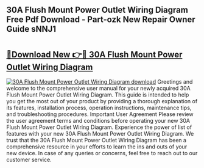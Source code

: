 ## 30A Flush Mount Power Outlet Wiring Diagram Free Pdf Download - Part-ozk New Repair Owner Guide sNNJ1

# <h2><a href="http://dficmx.blite.top/?on=30A+Flush+Mount+Power+Outlet+Wiring+Diagram">🔗Download New 👉🔴 30A Flush Mount Power Outlet Wiring Diagram</a></h2>

[![30A Flush Mount Power Outlet Wiring Diagram download](https://i.imgur.com/lujVjoI.png)](http://dficmx.blite.top/?on=30A+Flush+Mount+Power+Outlet+Wiring+Diagram)
Greetings and welcome to the comprehensive user manual for your newly acquired 30A Flush Mount Power Outlet Wiring Diagram. This guide is intended to help you get the most out of your product by providing a thorough explanation of its features, installation process, operation instructions, maintenance tips, and troubleshooting procedures. Important User Agreement Please review the user agreement terms and conditions before operating your new 30A Flush Mount Power Outlet Wiring Diagram. Experience the power of list of features with your new 30A Flush Mount Power Outlet Wiring Diagram. We trust that the 30A Flush Mount Power Outlet Wiring Diagram has been a comprehensive resource in your efforts to learn the ins and outs of your new device. In case of any queries or concerns, feel free to reach out to our customer service.
